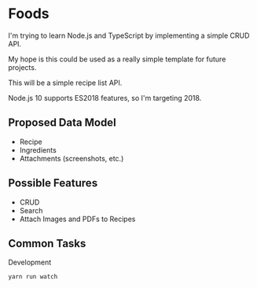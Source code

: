 # Foods

I'm trying to learn Node.js and TypeScript by implementing a simple CRUD API.

My hope is this could be used as a really simple template for future projects.

This will be a simple recipe list API.

Node.js 10 supports ES2018 features, so I'm targeting 2018.

## Proposed Data Model

* Recipe
* Ingredients
* Attachments (screenshots, etc.)

## Possible Features

* CRUD
* Search
* Attach Images and PDFs to Recipes

## Common Tasks

Development

```sh
yarn run watch
```

